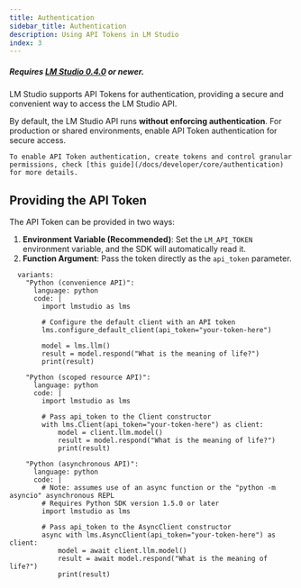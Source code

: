 ```yaml
---
title: Authentication
sidebar_title: Authentication
description: Using API Tokens in LM Studio
index: 3
---
```


##### Requires [LM Studio 0.4.0](/download) or newer.

LM Studio supports API Tokens for authentication, providing a secure and convenient way to access the LM Studio API.

By default, the LM Studio API runs **without enforcing authentication**. For production or shared environments, enable API Token authentication for secure access.

```lms_info
To enable API Token authentication, create tokens and control granular permissions, check [this guide](/docs/developer/core/authentication) for more details.
```

## Providing the API Token

The API Token can be provided in two ways:

1. **Environment Variable (Recommended)**: Set the `LM_API_TOKEN` environment variable, and the SDK will automatically read it.
2. **Function Argument**: Pass the token directly as the `api_token` parameter.

```lms_code_snippet
  variants:
    "Python (convenience API)":
      language: python
      code: |
        import lmstudio as lms

        # Configure the default client with an API token
        lms.configure_default_client(api_token="your-token-here")

        model = lms.llm()
        result = model.respond("What is the meaning of life?")
        print(result)

    "Python (scoped resource API)":
      language: python
      code: |
        import lmstudio as lms

        # Pass api_token to the Client constructor
        with lms.Client(api_token="your-token-here") as client:
            model = client.llm.model()
            result = model.respond("What is the meaning of life?")
            print(result)

    "Python (asynchronous API)":
      language: python
      code: |
        # Note: assumes use of an async function or the "python -m asyncio" asynchronous REPL
        # Requires Python SDK version 1.5.0 or later
        import lmstudio as lms

        # Pass api_token to the AsyncClient constructor
        async with lms.AsyncClient(api_token="your-token-here") as client:
            model = await client.llm.model()
            result = await model.respond("What is the meaning of life?")
            print(result)
```
